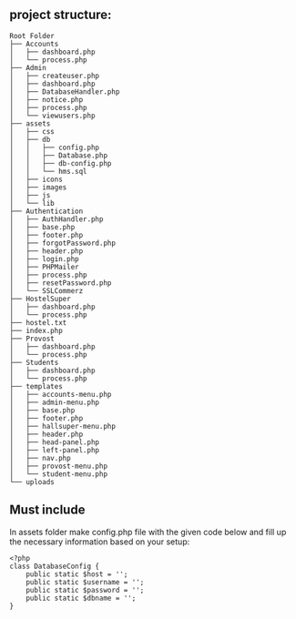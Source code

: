 ## project structure:

    Root Folder
    ├── Accounts
    │   ├── dashboard.php
    │   └── process.php
    ├── Admin
    │   ├── createuser.php
    │   ├── dashboard.php
    │   ├── DatabaseHandler.php
    │   ├── notice.php
    │   ├── process.php
    │   └── viewusers.php
    ├── assets
    │   ├── css
    │   ├── db
    │   │   ├── config.php
    │   │   ├── Database.php
    │   │   ├── db-config.php
    │   │   └── hms.sql
    │   ├── icons
    │   ├── images
    │   ├── js
    │   └── lib    
    ├── Authentication
    │   ├── AuthHandler.php
    │   ├── base.php
    │   ├── footer.php
    │   ├── forgotPassword.php
    │   ├── header.php
    │   ├── login.php
    │   ├── PHPMailer
    │   ├── process.php
    │   ├── resetPassword.php
    │   └── SSLCommerz
    ├── HostelSuper
    │   ├── dashboard.php
    │   └── process.php
    ├── hostel.txt
    ├── index.php
    ├── Provost
    │   ├── dashboard.php
    │   └── process.php
    ├── Students
    │   ├── dashboard.php
    │   └── process.php
    ├── templates
    │   ├── accounts-menu.php
    │   ├── admin-menu.php
    │   ├── base.php
    │   ├── footer.php
    │   ├── hallsuper-menu.php
    │   ├── header.php
    │   ├── head-panel.php
    │   ├── left-panel.php
    │   ├── nav.php
    │   ├── provost-menu.php
    │   └── student-menu.php
    └── uploads

## Must include
In assets folder make config.php file with the given code below and fill up the necessary information based on your setup:

    <?php
    class DatabaseConfig {
        public static $host = '';
        public static $username = '';
        public static $password = '';
        public static $dbname = '';
    }
